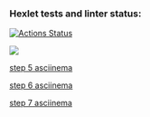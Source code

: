 ### Hexlet tests and linter status:
[![Actions Status](https://github.com/urozhha/python-project-49/workflows/hexlet-check/badge.svg)](https://github.com/urozhha/python-project-49/actions)

<a href="https://codeclimate.com/github/urozhha/python-project-49/maintainability"><img src="https://api.codeclimate.com/v1/badges/dcb971ed55c4afb7b2dd/maintainability" /></a>

[step 5 asciinema](https://asciinema.org/a/KzSRo4WLOlIzqm0gabNnjRIE6)

[step 6 asciinema](https://asciinema.org/a/OqoIfH2IqKUH4BxclmaOHoMQ4)

[step 7 asciinema](https://asciinema.org/a/tEx4C2pPcs2OPvsOCZRNfnljB)
